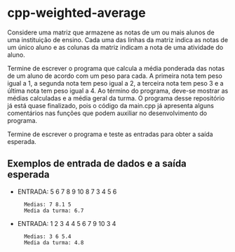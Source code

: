 # cpp-weighted-average
Considere uma matriz que armazene as notas de um ou mais alunos de uma instituição de ensino. Cada uma das linhas da matriz indica as notas de um único aluno e as colunas da matriz indicam a nota de uma atividade do aluno. 

Termine de escrever o programa que calcula a média ponderada das notas de um aluno de acordo com um peso para cada. A primeira nota tem peso igual a 1, a segunda nota tem peso igual a 2, a terceira nota tem peso 3 e a última nota tem peso igual a 4. Ao término do programa, deve-se mostrar as médias calculadas e a média geral da turma. O programa desse repositório já está quase finalizado, pois o código da main.cpp já apresenta alguns comentários nas funções que podem auxiliar no desenvolvimento do programa.

Termine de escrever o programa e teste as entradas para obter a saída esperada.

## Exemplos de entrada de dados e a saída esperada

- ENTRADA: 5 6 7 8 9 10 8 7 3 4 5 6

        Medias: 7 8.1 5 
        Media da turma: 6.7

- ENTRADA: 1 2 3 4 4 5 6 7 9 10 3 4

        Medias: 3 6 5.4 
        Media da turma: 4.8
        
